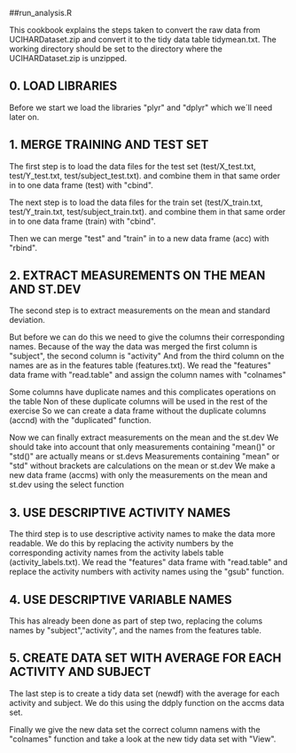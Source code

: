 ##run_analysis.R

This cookbook explains the steps taken to convert the raw data from UCIHARDataset.zip and
convert it to the tidy data table tidymean.txt. The working directory should be set to the
directory where the UCIHARDataset.zip is unzipped.


## 0. LOAD LIBRARIES
Before we start we load the libraries "plyr" and "dplyr" which we´ll need later on.

## 1. MERGE TRAINING AND TEST SET
The first step is to load the data files for the test set (test/X_test.txt, test/Y_test.txt, 
test/subject_test.txt). and combine them in that same order in to one data frame (test) with "cbind".

The next step is to load the data files for the train set (test/X_train.txt, test/Y_train.txt, 
test/subject_train.txt). and combine them in that same order in to one data frame (train) with "cbind".

Then we can merge "test" and "train" in to a new data frame (acc) with "rbind".

## 2. EXTRACT MEASUREMENTS ON THE MEAN AND ST.DEV
The second step is to extract measurements on the mean and standard deviation.

But before we can do this we need to give the columns their corresponding names.
Because of the way the data was merged the first column is "subject", the second column is "activity"
And from the third column on the names are as in the features table (features.txt).
We read the "features" data frame with "read.table" and assign the column names with "colnames"

Some columns have duplicate names and this complicates operations on the table
Non of these duplicate columns will be used in the rest of the exercise
So we can create a data frame without the duplicate columns (accnd) with the "duplicated" function.

Now we can finally extract measurements on the mean and the st.dev
We should take into account that only measurements containing "mean()" or "std()" are actually means or st.devs
Measurements containing "mean" or "std" without brackets are calculations on the mean or st.dev
We make a new data frame (accms) with only the measurements on the mean and st.dev using the select function

## 3. USE DESCRIPTIVE ACTIVITY NAMES
The third step is to use descriptive activity names to make the data more readable.
We do this by replacing the activity numbers by the corresponding activity names from the
activity labels table (activity_labels.txt).
We read the "features" data frame with "read.table" and replace the activity numbers with
activity names using the "gsub" function.

## 4. USE DESCRIPTIVE VARIABLE NAMES
This has already been done as part of step two, replacing the colums names by "subject","activity",
and the names from the features table.


## 5. CREATE DATA SET WITH AVERAGE FOR EACH ACTIVITY AND SUBJECT
The last step is to create a tidy data set (newdf) with the average for each activity and subject.
We do this using the ddply function on the accms data set.

Finally we give the new data set the correct column namens with the "colnames" function and
take a look at the new tidy data set with "View".


